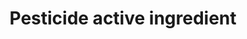 ---
title: 'Pesticide active ingredient'
field: 'is.pesticide.activeIngredient'
slug: 'is-pesticide-activeingredient'
description: 'Pesticide active ingredient'
comment: 'select from control list'
required: False
vocabulary: 'vocabulary.txt'
module: 'Pesticides'
cluster: 'Fsc'
policy: 'Controlled value. Multi select from control list.'
layout: 'fsc'
---